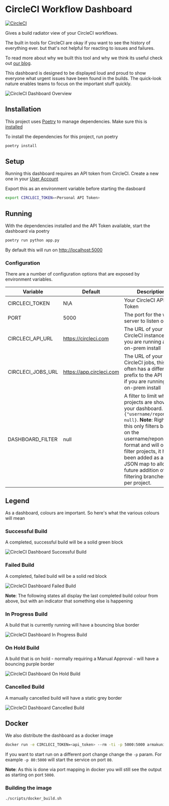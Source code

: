# CircleCI Workflow Dashboard

[![CircleCI](https://circleci.com/gh/armakuni/circleci-workflow-dashboard.svg?style=shield)](https://circleci.com/gh/armakuni/circleci-workflow-dashboard)

Gives a build radiator view of your CircleCI workflows.

The built in tools for CircleCI are okay if you want to see the history of everything ever. but that's not helpful for reacting to issues and failures.

To read more about why we built this tool and why we think its useful check out [our blog](https://cloudnative.ly/giving-circleci-a-focus-on-continuous-deployment-36fe835c97be).

This dashboard is designed to be displayed loud and proud to show everyone what urgent issues have been found in the builds. The quick-look nature enables teams to focus on the important stuff quickly.

![CircleCI Dashboard Overview](docs/imgs/overview.gif)

## Installation

This project uses [Poetry](https://python-poetry.org/) to manage dependencies. Make sure this is [installed](https://python-poetry.org/docs/#installation)

To install the dependencies for this project, run poetry

```bash
poetry install
```

## Setup

Running this dashboard requires an API token from CircleCI. Create a new one in your [User Account](https://circleci.com/account/api)

Export this as an environment variable before starting the dasboard

```bash
export CIRCLECI_TOKEN=<Personal API Token>
```

## Running

With the dependencies installed and the API Token available, start the dashboard via poetry

```bash
poetry run python app.py
```

By default this will run on <http://localhost:5000>

### Configuration

There are a number of configuration options that are exposed by environment variables.

| Variable          | Default                    | Description                                                                                                                                                                                                                                                                                                    |
|-------------------|----------------------------|----------------------------------------------------------------------------------------------------------------------------------------------------------------------------------------------------------------------------------------------------------------------------------------------------------------|
| CIRCLECI_TOKEN    | N\A                        | Your CircleCI API Token                                                                                                                                                                                                                                                                                        |
| PORT              | 5000                       | The port for the web server to listen on                                                                                                                                                                                                                                                                       |
| CIRCLECI_API_URL  | <https://circleci.com>     | The URL of your CircleCI instance, if you are running an on-prem install                                                                                                                                                                                                                                       |
| CIRCLECI_JOBS_URL | <https://app.circleci.com> | The URL of your CircleCI jobs, this is often has a different prefix to the API URL, if you are running an on-prem install                                                                                                                                                                                      |
| DASHBOARD_FILTER  | null                       | A filter to limit what projects are shown on your dashboard. E.g `{"username/reponame": null}`. **Note**: Right now this only filters based on the username/reponame format and will only filter projects, it has been added as a JSON map to allow the future addition of filtering branches etc per project. |

## Legend

As a dashboard, colours are important. So here's what the various colours will mean

### Successful Build

A completed, successful build will be a solid green block

![CircleCI Dashboard Successful Build](docs/imgs/success.png)

### Failed Build

A completed, failed build will be a solid red block

![CircleCI Dashboard Failed Build](docs/imgs/failure.png)

**Note**: The following states all display the last completed build colour from above, but with an indicator that something else is happening

### In Progress Build

A build that is currently running will have a bouncing blue border

![CircleCI Dashboard In Progress Build](docs/imgs/building.gif)

### On Hold Build

A build that is on hold - normally requiring a Manual Approval - will have a bouncing purple border

![CircleCI Dashboard On Hold Build](docs/imgs/on_hold.gif)

### Cancelled Build

A manually cancelled build will have a static grey border

![CircleCI Dashboard Cancelled Build](docs/imgs/cancelled.png)

## Docker

We also distribute the dashboard as a docker image

```bash
docker run -e CIRCLECI_TOKEN=<api_token> --rm -ti -p 5000:5000 armakuni/circleci-workflow-dashboard
```

If you want to start run on a different port change change the `-p` param. For example `-p 80:5000` will start the service on port `80`.

**Note**: As this is done via port mapping in docker you will still see the output as starting on port `5000`.

### Building the image

```bash
./scripts/docker_build.sh
```
